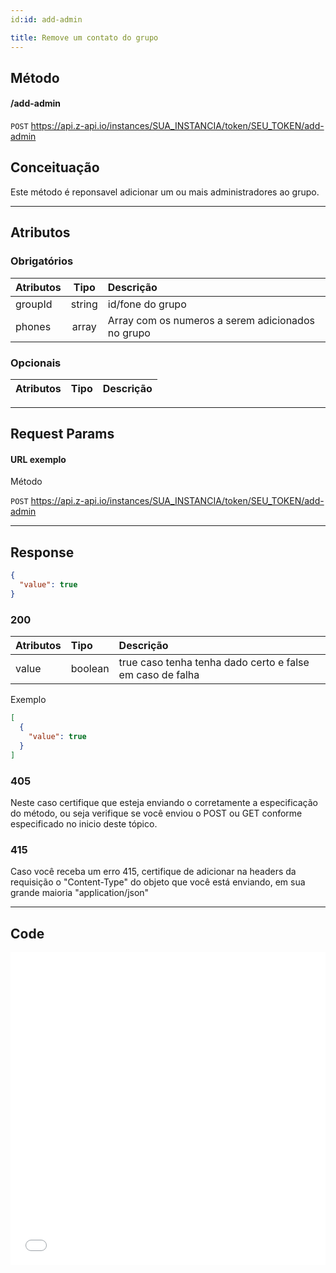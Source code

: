 ```yaml
---
id:id: add-admin

title: Remove um contato do grupo
---
```


## Método

#### /add-admin

`POST` https://api.z-api.io/instances/SUA_INSTANCIA/token/SEU_TOKEN/add-admin

## Conceituação

Este método é reponsavel adicionar um ou mais administradores ao grupo.

---

## Atributos

### Obrigatórios

| Atributos | Tipo | Descrição |
| :-- | :-: | :-- |
| groupId | string | id/fone do grupo |
| phones | array<string> | Array com os numeros a serem adicionados no grupo |

### Opcionais

| Atributos | Tipo | Descrição |
| :-------- | :--: | :-------- |

---

## Request Params

#### URL exemplo

Método

`POST` https://api.z-api.io/instances/SUA_INSTANCIA/token/SEU_TOKEN/add-admin

---

## Response

```json
{
  "value": true
}
```

### 200

| Atributos | Tipo | Descrição |
| :-- | :-- | :-- |
| value | boolean | true caso tenha tenha dado certo e false em caso de falha |

Exemplo

```json
[
  {
    "value": true
  }
]
```

### 405

Neste caso certifique que esteja enviando o corretamente a especificação do método, ou seja verifique se você enviou o POST ou GET conforme especificado no inicio deste tópico.

### 415

Caso você receba um erro 415, certifique de adicionar na headers da requisição o "Content-Type" do objeto que você está enviando, em sua grande maioria "application/json"

---

## Code

<iframe src="//api.apiembed.com/?source=https://raw.githubusercontent.com/Z-API/z-api-docs/main/json-examples/add-admin.json&targets=all" frameborder="0" scrolling="no" width="100%" height="500px" seamless></iframe>
